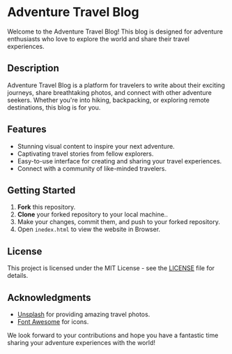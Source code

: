 # Adventure Travel Blog

Welcome to the Adventure Travel Blog! This blog is designed for adventure enthusiasts who love to explore the world and share their travel experiences.

## Description

Adventure Travel Blog is a platform for travelers to write about their exciting journeys, share breathtaking photos, and connect with other adventure seekers. Whether you're into hiking, backpacking, or exploring remote destinations, this blog is for you.

## Features

- Stunning visual content to inspire your next adventure.
- Captivating travel stories from fellow explorers.
- Easy-to-use interface for creating and sharing your travel experiences.
- Connect with a community of like-minded travelers.

## Getting Started

1. **Fork** this repository.
2. **Clone** your forked repository to your local machine..
3. Make your changes, commit them, and push to your forked repository.
5. Open `inedex.html` to view the website in Browser.

## License

This project is licensed under the MIT License - see the [LICENSE](LICENSE) file for details.

## Acknowledgments

- [Unsplash](https://unsplash.com) for providing amazing travel photos.
- [Font Awesome](https://fontawesome.com) for icons.

We look forward to your contributions and hope you have a fantastic time sharing your adventure experiences with the world!
